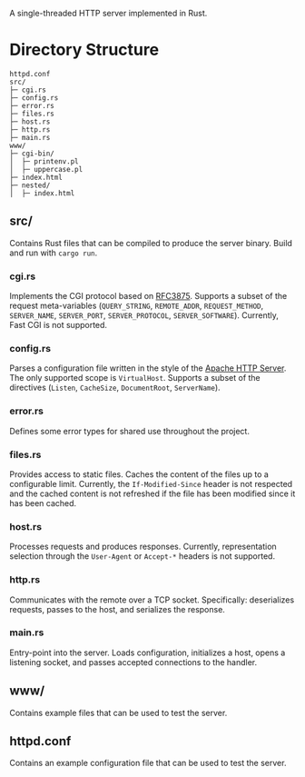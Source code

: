 A single-threaded HTTP server implemented in Rust.

# Directory Structure

```
httpd.conf
src/
├─ cgi.rs
├─ config.rs
├─ error.rs
├─ files.rs
├─ host.rs
├─ http.rs
├─ main.rs
www/
├─ cgi-bin/
│  ├─ printenv.pl
│  ├─ uppercase.pl
├─ index.html
├─ nested/
│  ├─ index.html
```

## src/

Contains Rust files that can be compiled to produce the server binary. Build and run with `cargo run`.

### cgi.rs

Implements the CGI protocol based on [RFC3875](https://datatracker.ietf.org/doc/html/rfc3875). Supports a subset of the request meta-variables (`QUERY_STRING`, `REMOTE_ADDR`, `REQUEST_METHOD`, `SERVER_NAME`, `SERVER_PORT`, `SERVER_PROTOCOL`, `SERVER_SOFTWARE`). Currently, Fast CGI is not supported.

### config.rs

Parses a configuration file written in the style of the [Apache HTTP Server](https://httpd.apache.org/docs/2.4/configuring.html). The only supported scope is `VirtualHost`. Supports a subset of the directives (`Listen`, `CacheSize`, `DocumentRoot`, `ServerName`).

### error.rs

Defines some error types for shared use throughout the project.

### files.rs

Provides access to static files. Caches the content of the files up to a configurable limit. Currently, the `If-Modified-Since` header is not respected and the cached content is not refreshed if the file has been modified since it has been cached.

### host.rs

Processes requests and produces responses. Currently, representation selection through the `User-Agent` or `Accept-*` headers is not supported.

### http.rs

Communicates with the remote over a TCP socket. Specifically: deserializes requests, passes to the host, and serializes the response.

### main.rs

Entry-point into the server. Loads configuration, initializes a host, opens a listening socket, and passes accepted connections to the handler.

## www/

Contains example files that can be used to test the server.

## httpd.conf

Contains an example configuration file that can be used to test the server.
